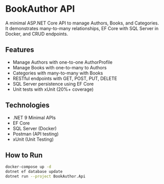 # BookAuthor API


A minimal ASP.NET Core API to manage Authors, Books, and Categories.  
It demonstrates many-to-many relationships, EF Core with SQL Server in Docker, and CRUD endpoints.

## Features
- Manage Authors with one-to-one AuthorProfile
- Manage Books with one-to-many to Authors
- Categories with many-to-many with Books
- RESTful endpoints with GET, POST, PUT, DELETE
- SQL Server persistence using EF Core
- Unit tests with xUnit (20%+ coverage)

## Technologies
- .NET 9 Minimal APIs
- EF Core
- SQL Server (Docker)
- Postman (API testing)
- xUnit (Unit Testing)

## How to Run
```bash
docker-compose up -d
dotnet ef database update
dotnet run --project BookAuthor.Api
